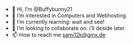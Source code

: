 - 👋 Hi, I’m @Buffybunny21
- 👀 I’m interested in Computers and Webhosting.
- 🌱 I’m currently learning: wait and see!
- 💞️ I’m looking to collaborate on: i'll deside later.
- 📫 How to reach me sami12k@gmx.de

<!---
Buffybunny21/Buffybunny21 is a ✨ special ✨ repository because its `README.md` (this file) appears on your GitHub profile.
You can click the Preview link to take a look at your changes.
--->
